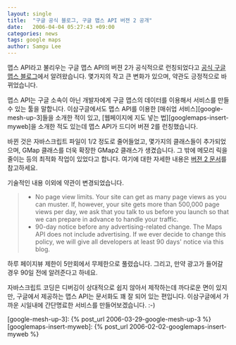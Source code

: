 ```yaml
---
layout: single
title:  "구글 공식 블로그, 구글 맵스 API 버젼 2 공개"
date:   2006-04-04 05:27:43 +09:00
categories: news
tags: google maps
author: Samgu Lee
---
```

맵스 API라고 불리우는 구글 맵스 API의 버젼 2가 공식적으로 런칭되었다고 [공식 구글 맵스 블로그](http://googlemapsapi.blogspot.com/2006/04/google-maps-api-version-2.html)에서 알려왔습니다. 몇가지의 작고 큰 변화가 있으며, 약관도 긍정적으로 바뀌었습니다.

맵스 API는 구글 소속이 아닌 개발자에게 구글 맵스의 데이터를 이용해서 서비스를 만들 수 있는 툴을 말합니다. 이삼구글에서도 맵스 API를 이용한 [매쉬업 서비스][google-mesh-up-3]들을 소개한 적이 있고, [웹페이지에 지도 넣는 법][googlemaps-insert-myweb]을 소개한 적도 있는데 맵스 API가 드디어 버젼 2를 런칭했습니다.

바뀐 것은 자바스크립트 파일이 1/2 정도로 줄어들었고, 몇가지의 클래스들이 추가되었으며, GMap 클래스를 더욱 확장한 GMap2 클래스가 생겼습니다. 그 밖에 메모리 릭을 줄이는 등의 최적화 작업이 있었다고 합니다. 여기에 대한 자세한 내용은 [버젼 2 문서](http://www.google.com/apis/maps/documentation/)를 참고하세요.

기술적인 내용 이외에 약관이 변경되었습니다.

> *  No page view limits. Your site can get as many page views as you can muster. If, however, your site gets more than 500,000 page views per day, we ask that you talk to us before you launch so that we can prepare in advance to handle your traffic.  
> * 90-day notice before any advertising-related change. The Maps API does not include advertising. If we ever decide to change this policy, we will give all developers at least 90 days' notice via this blog.

하루 페이지뷰 제한이 5만회에서 무제한으로 풀렸습니다. 그리고, 만약 광고가 들어갈 경우 90일 전에 알려준다고 하네요.

자바스크립트 코딩은 디버깅이 상대적으로 쉽지 않아서 제작하는데 까다로운 면이 있지만, 구글에서 제공하는 맵스 API는 문서화도 꽤 잘 되어 있는 편입니다. 이삼구글에서 가까운 시일내에 간단명료한 서비스를 만들어보겠습니다. :-)

[google-mesh-up-3]: {% post_url 2006-03-29-google-mesh-up-3 %}
[googlemaps-insert-myweb]: {% post_url 2006-02-02-googlemaps-insert-myweb %}
